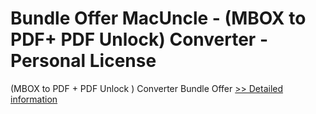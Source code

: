 # Bundle Offer MacUncle - (MBOX to PDF+ PDF Unlock) Converter - Personal License
(MBOX to PDF + PDF Unlock ) Converter Bundle Offer
[>> Detailed information](https://secure.shareit.com/shareit/product.html?productid=300998521&affiliateid=200057808)
